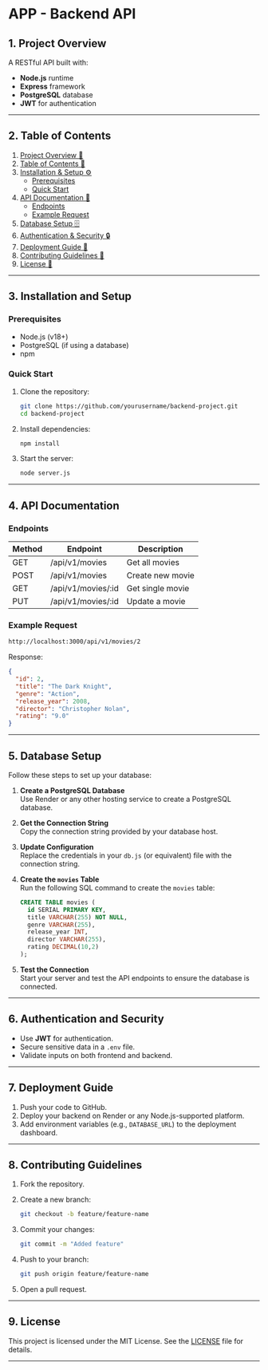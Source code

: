 # APP - Backend API

## 1. Project Overview

A RESTful API built with:

- **Node.js** runtime
- **Express** framework
- **PostgreSQL** database
- **JWT** for authentication

---

## 2. Table of Contents

1. [Project Overview 🚀](#1-project-overview)
2. [Table of Contents 📑](#2-table-of-contents)
3. [Installation & Setup ⚙️](#3-installation-and-setup)
   - [Prerequisites](#prerequisites)
   - [Quick Start](#quick-start)
4. [API Documentation 📖](#4-api-documentation)
   - [Endpoints](#endpoints)
   - [Example Request](#example-request)
5. [Database Setup 🗄️](#5-database-setup)
6. [Authentication & Security 🔒](#6-authentication-and-security)
7. [Deployment Guide 🚀](#7-deployment-guide)
8. [Contributing Guidelines 🤝](#8-contributing-guidelines)
9. [License 📜](#9-license)

---

## 3. Installation and Setup

### Prerequisites

- Node.js (v18+)
- PostgreSQL (if using a database)
- npm

### Quick Start

1. Clone the repository:

   ```bash
   git clone https://github.com/yourusername/backend-project.git
   cd backend-project
   ```

2. Install dependencies:

   ```bash
   npm install
   ```

3. Start the server:

   ```bash
   node server.js
   ```

---

## 4. API Documentation

### Endpoints

| Method | Endpoint           | Description      |
| ------ | ------------------ | ---------------- |
| GET    | /api/v1/movies     | Get all movies   |
| POST   | /api/v1/movies     | Create new movie |
| GET    | /api/v1/movies/:id | Get single movie |
| PUT    | /api/v1/movies/:id | Update a movie   |

### Example Request

```bash
http://localhost:3000/api/v1/movies/2
```

Response:

```json
{
  "id": 2,
  "title": "The Dark Knight",
  "genre": "Action",
  "release_year": 2008,
  "director": "Christopher Nolan",
  "rating": "9.0"
}
```

---

## 5. Database Setup

Follow these steps to set up your database:

1. **Create a PostgreSQL Database**  
   Use Render or any other hosting service to create a PostgreSQL database.

2. **Get the Connection String**  
   Copy the connection string provided by your database host.

3. **Update Configuration**  
   Replace the credentials in your `db.js` (or equivalent) file with the connection string.

4. **Create the `movies` Table**  
   Run the following SQL command to create the `movies` table:

   ```sql
   CREATE TABLE movies (
     id SERIAL PRIMARY KEY,
     title VARCHAR(255) NOT NULL,
     genre VARCHAR(255),
     release_year INT,
     director VARCHAR(255),
     rating DECIMAL(10,2)
   );
   ```

5. **Test the Connection**  
   Start your server and test the API endpoints to ensure the database is connected.

---

## 6. Authentication and Security

- Use **JWT** for authentication.
- Secure sensitive data in a `.env` file.
- Validate inputs on both frontend and backend.

---

## 7. Deployment Guide

1. Push your code to GitHub.
2. Deploy your backend on Render or any Node.js-supported platform.
3. Add environment variables (e.g., `DATABASE_URL`) to the deployment dashboard.

---

## 8. Contributing Guidelines

1. Fork the repository.
2. Create a new branch:

   ```bash
   git checkout -b feature/feature-name
   ```

3. Commit your changes:

   ```bash
   git commit -m "Added feature"
   ```

4. Push to your branch:

   ```bash
   git push origin feature/feature-name
   ```

5. Open a pull request.

---

## 9. License

This project is licensed under the MIT License. See the [LICENSE](LICENSE) file for details.

---
